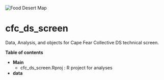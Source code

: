 ![Food Desert Map](../master/output/food_desert_map.PNG)

# cfc_ds_screen
 Data, Analysis, and objects for Cape Fear Collective DS technical screen.

**Table of contents**

* **Main**
  * cfc_ds_screen.Rproj : R project for analyses
* **data**

